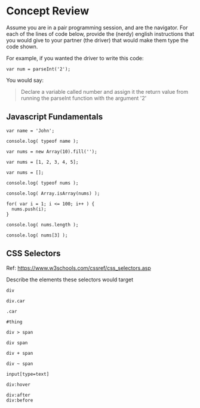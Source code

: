 # Concept Review

Assume you are in a pair programming session, and are the navigator.  For each of the lines of code below, provide the (nerdy) english instructions that you would give to your partner (the driver) that would make them type the code shown.

For example, if you wanted the driver to write this code:

```
var num = parseInt('2');
```

You would say:
> Declare a variable called number and assign it the return value from running the parseInt function with the argument '2'


## Javascript Fundamentals

```
var name = 'John';
```

```
console.log( typeof name );
```

```
var nums = new Array(10).fill('');
```

```
var nums = [1, 2, 3, 4, 5];
```

```
var nums = [];
```

```
console.log( typeof nums );
```

```
console.log( Array.isArray(nums) );
```

```
for( var i = 1; i <= 100; i++ ) {
  nums.push(i);
}
```

```
console.log( nums.length );
```

```
console.log( nums[3] );
```

## CSS Selectors
Ref: https://www.w3schools.com/cssref/css_selectors.asp

Describe the elements these selectors would target

```
div
```

```
div.car
```

```
.car
```

```
#thing
```

```
div > span
```

```
div span
```

```
div + span
```

```
div ~ span
```

```
input[type=text]
```

```
div:hover
```

```
div:after
div:before
```


